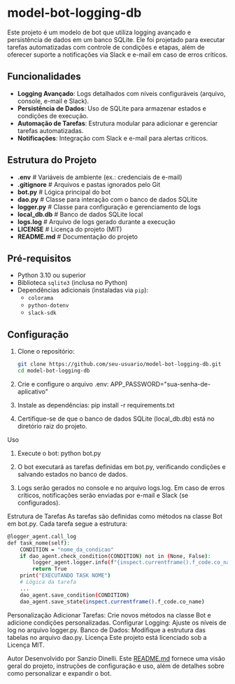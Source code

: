# model-bot-logging-db

Este projeto é um modelo de bot que utiliza logging avançado e persistência de dados em um banco SQLite. Ele foi projetado para executar tarefas automatizadas com controle de condições e etapas, além de oferecer suporte a notificações via Slack e e-mail em caso de erros críticos.

## Funcionalidades

- **Logging Avançado**: Logs detalhados com níveis configuráveis (arquivo, console, e-mail e Slack).
- **Persistência de Dados**: Uso de SQLite para armazenar estados e condições de execução.
- **Automação de Tarefas**: Estrutura modular para adicionar e gerenciar tarefas automatizadas.
- **Notificações**: Integração com Slack e e-mail para alertas críticos.

## Estrutura do Projeto
- **.env** # Variáveis de ambiente (ex.: credenciais de e-mail)
- **.gitignore** # Arquivos e pastas ignorados pelo Git
- **bot.py** # Lógica principal do bot
- **dao.py** # Classe para interação com o banco de dados SQLite
- **logger.py** # Classe para configuração e gerenciamento de logs
- **local_db.db** # Banco de dados SQLite local
- **logs.log** # Arquivo de logs gerado durante a execução
- **LICENSE** # Licença do projeto (MIT)
- **README.md** # Documentação do projeto

## Pré-requisitos

- Python 3.10 ou superior
- Biblioteca `sqlite3` (inclusa no Python)
- Dependências adicionais (instaladas via `pip`):
  - `colorama`
  - `python-dotenv`
  - `slack-sdk`

## Configuração

1. Clone o repositório:
   ```bash
   git clone https://github.com/seu-usuario/model-bot-logging-db.git
   cd model-bot-logging-db

2. Crie e configure o arquivo .env:
APP_PASSWORD="sua-senha-de-aplicativo"

3. Instale as dependências:
pip install -r requirements.txt

4. Certifique-se de que o banco de dados SQLite (local_db.db) está no diretório raiz do projeto.

Uso
1. Execute o bot:
python bot.py

2. O bot executará as tarefas definidas em bot.py, verificando condições e salvando estados no banco de dados.

3. Logs serão gerados no console e no arquivo logs.log. Em caso de erros críticos, notificações serão enviadas por e-mail e Slack (se configurados).

Estrutura de Tarefas
As tarefas são definidas como métodos na classe Bot em bot.py. Cada tarefa segue a estrutura:
```bash
@logger_agent.call_log
def task_nome(self):
    CONDITION = "nome_da_condicao"
    if dao_agent.check_condition(CONDITION) not in (None, False):
        logger_agent.logger.info(f"{inspect.currentframe().f_code.co_name} - CHECADO")
        return True
    print("EXECUTANDO TASK NOME")
    # Lógica da tarefa
    ...
    dao_agent.save_condition(CONDITION)
    dao_agent.save_state(inspect.currentframe().f_code.co_name)
```
Personalização
Adicionar Tarefas: Crie novos métodos na classe Bot e adicione condições personalizadas.
Configurar Logging: Ajuste os níveis de log no arquivo logger.py.
Banco de Dados: Modifique a estrutura das tabelas no arquivo dao.py.
Licença
Este projeto está licenciado sob a Licença MIT.

Autor
Desenvolvido por Sanzio Dinelli.
Este [README.md](http://_vscodecontentref_/7) fornece uma visão geral do projeto, instruções de configuração e uso, além de detalhes sobre como personalizar e expandir o bot.